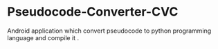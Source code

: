 # Pseudocode-Converter-CVC
Android application which convert pseudocode to python programming language and compile it .
